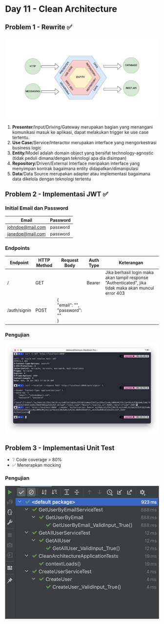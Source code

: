 # Day 11 - Clean Architecture

## Problem 1 - Rewrite ✅
![clean_architecture.png](resource/clean_architecture.png)
1. **Presenter**/Input/Driving/Gateway merupakan bagian yang menangani komunikasi masuk ke aplikasi, dapat melakukan trigger ke use case tertentu.
2. **Use Case**/Service/Interactor merupakan interface yang mengorkestrasi business logic
3. **Entity**/Model adalah domain object yang bersifat technology-agnostic (tidak peduli dimana/dengan teknologi apa dia disimpan)
4. **Repository**/Driven/External Interface meripakan interface yang menyimpan kontrak bagaimana entity didapatkan/dimanipulasi
5. **Data**/Data Source merupakan adapter atau implementasi bagaimana data dikelola dengan teknologi tertentu
## Problem 2 - Implementasi JWT ✅
### Initial Email dan Password

| Email            | Password |
|------------------|----------|
| johndoe@mail.com | password |
| janedoe@mail.com | password |

### Endpoints

| Endpoint     | HTTP Method | Request Body                         | Auth Type | Keterangan                                                                                           |
|--------------|-------------|--------------------------------------|----------|------------------------------------------------------------------------------------------------------|
| /            | GET         |                                      | Bearer   | Jika berhasil login maka akan tampil response "Authenticated", jika tidak maka akan muncul error 403 |
| /auth/signin | POST        | {<br/>"email": "",<br/>"password": ""<br/>} |          |                                                                                                      |

### Pengujian
![jwt_auth.png](resource/jwt_auth.png)
## Problem 3 - Implementasi Unit Test
- ❔ Code coverage > 80%
- ✅ Menerapkan mocking

### Pengujian
![running_test.png](resource/running_test.png)